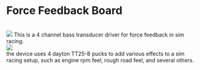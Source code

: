 # Force Feedback Board
<br><img src="https://cdn.discordapp.com/attachments/466094746612531201/644964926896472065/downImg.png">
This is a 4 channel bass transducer driver for force feedback in sim racing.<br>
<img src="https://i5.walmartimages.com/asr/2b135718-ea2c-4394-bb85-a26b04d9e796_1.f7994ad7462c635747ba9ff14112ff57.jpeg?odnHeight=450&odnWidth=450&odnBg=FFFFFF"><br> the device uses 4 dayton TT25-8 pucks  to add various effects to a sim racing setup, such as engine rpm feel, rough road feel, and several others.  
